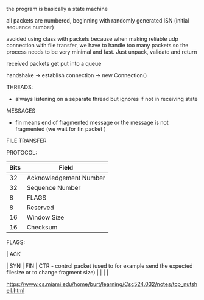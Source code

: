 the program is basically a state machine

all packets are numbered, beginning with randomly generated ISN (initial sequence number)

avoided using class with packets because when making reliable udp connection with file transfer, we have to handle too many packets so the process needs to be very minimal and fast. Just unpack, validate and return

received packets get put into a queue

handshake -> establish connection -> new Connection()

THREADS:
- always listening on a separate thread but ignores if not in receiving state

MESSAGES
- fin means end of fragmented message or the message is not fragmented (we wait for fin packet )

FILE TRANSFER


PROTOCOL:

 Bits |    Field
------|----------------------------
  32  |  Acknowledgement Number
  32  |  Sequence Number
   8  |  FLAGS
   8  |  Reserved
  16  |  Window Size
  16  |  Checksum

FLAGS:

| ACK

| SYN
| FIN
| CTR - control packet (used to for example send the expected filesize or to change fragment size)
|
|
|
|
  

https://www.cs.miami.edu/home/burt/learning/Csc524.032/notes/tcp_nutshell.html